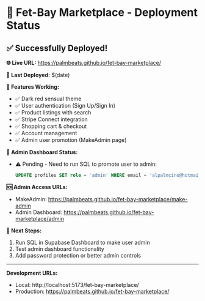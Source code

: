 # 🚀 Fet-Bay Marketplace - Deployment Status

## ✅ Successfully Deployed!

**🌐 Live URL:** https://palmbeats.github.io/fet-bay-marketplace/

**📅 Last Deployed:** $(date)

**🔧 Features Working:**
- ✅ Dark red sensual theme
- ✅ User authentication (Sign Up/Sign In)
- ✅ Product listings with search
- ✅ Stripe Connect integration
- ✅ Shopping cart & checkout
- ✅ Account management
- ✅ Admin user promotion (MakeAdmin page)

**🔄 Admin Dashboard Status:** 
- ⚠️ Pending - Need to run SQL to promote user to admin:
  ```sql
  UPDATE profiles SET role = 'admin' WHERE email = 'alpalmcino@hotmail.com';
  ```

**🆘 Admin Access URLs:**
- MakeAdmin: https://palmbeats.github.io/fet-bay-marketplace/make-admin
- Admin Dashboard: https://palmbeats.github.io/fet-bay-marketplace/admin

**🎯 Next Steps:**
1. Run SQL in Supabase Dashboard to make user admin
2. Test admin dashboard functionality
3. Add password protection or better admin controls

---

**Development URLs:**
- Local: http://localhost:5173/fet-bay-marketplace/
- Production: https://palmbeats.github.io/fet-bay-marketplace/
